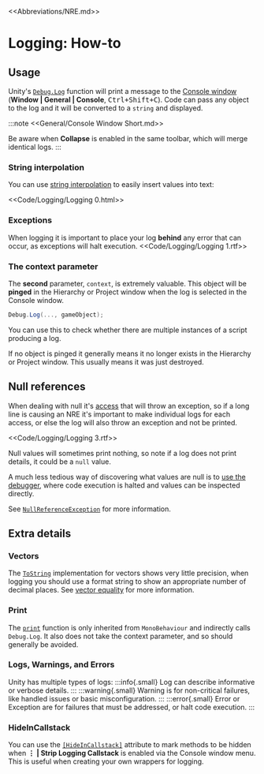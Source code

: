 <<Abbreviations/NRE.md>>
# Logging: How-to
## Usage
Unity's [`Debug.Log`](https://docs.unity3d.com/ScriptReference/Debug.Log.html) function will print a message to the [Console window](https://docs.unity3d.com/Manual/Console.html) (**Window | General | Console**, <kbd>Ctrl+Shift+C</kbd>).
Code can pass any object to the log and it will be converted to a `string` and displayed.

:::note
<<General/Console Window Short.md>>

Be aware when **Collapse** is enabled in the same toolbar, which will merge identical logs.
:::

### String interpolation
You can use [string interpolation](https://docs.microsoft.com/en-us/dotnet/csharp/language-reference/tokens/interpolated) to easily insert values into text:

<<Code/Logging/Logging 0.html>>

### Exceptions
When logging it is important to place your log **behind** any error that can occur, as exceptions will halt execution.
<<Code/Logging/Logging 1.rtf>>

### The context parameter
The **second** parameter, `context`, is extremely valuable. This object will be **pinged** in the Hierarchy or Project window when the log is selected in the Console window.

```csharp
Debug.Log(..., gameObject);
```

You can use this to check whether there are multiple instances of a script producing a log.

If no object is pinged it generally means it no longer exists in the Hierarchy or Project window. This usually means it was just destroyed.

## Null references

When dealing with null it's [access](../../Runtime%20Exceptions/NullReferenceException/Access.md) that will throw an exception, so if a long line is causing an NRE it's important to make individual logs for each access, or else the log will also throw an exception and not be printed.

<<Code/Logging/Logging 3.rtf>>

Null values will sometimes print nothing, so note if a log does not print details, it could be a `null` value.

A much less tedious way of discovering what values are null is to [use the debugger](../Debugger.md), where code execution is halted and values can be inspected directly.

See [`NullReferenceException`](../../Runtime%20Exceptions/NullReferenceException.md) for more information.

## Extra details
### Vectors
The [`ToString`](https://docs.unity3d.com/ScriptReference/Vector3.ToString.html) implementation for vectors shows very little precision, when logging you should use a format string to show an appropriate number of decimal places. See [vector equality](../../Vectors/Equality.md) for more information.
### Print
The [`print`](https://docs.unity3d.com/ScriptReference/MonoBehaviour-print.html) function is only inherited from `MonoBehaviour` and indirectly calls `Debug.Log`. It also does not take the context parameter, and so should generally be avoided.
### Logs, Warnings, and Errors
Unity has multiple types of logs:
:::info{.small}
Log can describe informative or verbose details.
:::
:::warning{.small}
Warning is for non-critical failures, like handled issues or basic misconfiguration.
:::
:::error{.small}
Error or Exception are for failures that must be addressed, or halt code execution.
:::

### HideInCallstack
You can use the [`[HideInCallstack]`](https://docs.unity3d.com/ScriptReference/HideInCallstackAttribute.html) attribute to mark methods to be hidden when **⋮ | Strip Logging Callstack** is enabled via the Console window menu. This is useful when creating your own wrappers for logging.
